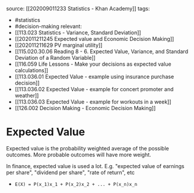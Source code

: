 source: [[202009011233 Statistics - Khan Academy]]
tags:
- #statistics 
- #decision-making 
relevant:
- [[113.023 Statistics - Variance, Standard Deviation]]
- [[202011211245 Expected value and Economic Decision Making]]
- [[202011211629 PV marginal utility]]
- [[115.020.30.06 Reading 8 - 6. Expected Value, Variance, and Standard Deviation of a Random Variable]]
- [[116.059 Life Lessons - Make your decisions as expected value calculations]]
- [[113.036.01 Expected Value - example using insurance purchase decision]]
- [[113.036.02 Expected Value - example for concert promoter and weather]]
- [[113.036.03 Expected Value - example for workouts in a week]]
- [[126.002 Decision Making - Economic Decision Making]]

# Expected Value

Expected value is the probability weighted average of the possible outcomes. More probable outcomes will have more weight.

In finance, expected value is used a lot. E.g. "expected value of earnings per share", "dividend per share", "rate of return", etc
- `E(X) = P(x_1)x_1 + P(x_2)x_2 + ... + P(x_n)x_n`

